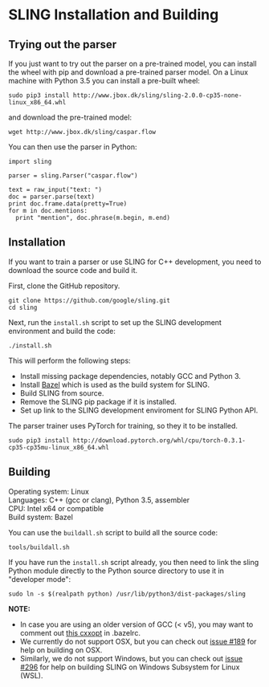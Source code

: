 # SLING Installation and Building

## Trying out the parser

If you just want to try out the parser on a pre-trained model, you can install
the wheel with pip and download a pre-trained parser model. On a Linux machine
with Python 3.5 you can install a pre-built wheel:

```
sudo pip3 install http://www.jbox.dk/sling/sling-2.0.0-cp35-none-linux_x86_64.whl
```
and download the pre-trained model:
```
wget http://www.jbox.dk/sling/caspar.flow
```
You can then use the parser in Python:
```
import sling

parser = sling.Parser("caspar.flow")

text = raw_input("text: ")
doc = parser.parse(text)
print doc.frame.data(pretty=True)
for m in doc.mentions:
  print "mention", doc.phrase(m.begin, m.end)
```

## Installation

If you want to train a parser or use SLING for C++ development, you need to
download the source code and build it.

First, clone the GitHub repository.

```shell
git clone https://github.com/google/sling.git
cd sling
```

Next, run the `install.sh` script to set up the SLING development environment
and build the code:
```shell
./install.sh
```

This will perform the following steps:
* Install missing package dependencies, notably GCC and Python 3.
* Install [Bazel](https://bazel.build/) which is used as the build system for
  SLING.
* Build SLING from source.
* Remove the SLING pip package if it is installed.
* Set up link to the SLING development enviroment for SLING Python API.

The parser trainer uses PyTorch for training, so they it to be installed.

```shell
sudo pip3 install http://download.pytorch.org/whl/cpu/torch-0.3.1-cp35-cp35mu-linux_x86_64.whl
```

## Building

Operating system: Linux<br>
Languages: C++ (gcc or clang), Python 3.5, assembler<br>
CPU: Intel x64 or compatible<br>
Build system: Bazel<br>

You can use the `buildall.sh` script to build all the source code:

```shell
tools/buildall.sh
```

If you have run the `install.sh` script already, you then need to link the
sling Python module directly to the Python source directory to use it in
"developer mode":

```shell
sudo ln -s $(realpath python) /usr/lib/python3/dist-packages/sling
```

**NOTE:**
* In case you are using an older version of GCC (< v5), you may want to comment
  out [this cxxopt](https://github.com/google/sling/blob/f8f0fbd1a18596ccfe6dbfba262a17afd36e2b5f/.bazelrc#L8) in .bazelrc.
* We currently do not support OSX, but you can check out
  [issue #189](https://github.com/google/sling/issues/189) for help on building
  on OSX.
* Similarly, we do not support Windows, but you can check out
  [issue #296](https://github.com/google/sling/issues/296) for help on
  building SLING on Windows Subsystem for Linux (WSL).

